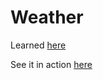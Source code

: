 # Weather

Learned [here](https://www.udemy.com/react-redux/)

See it in action [here](https://www.kamalawhitaker.com/github/weather)
